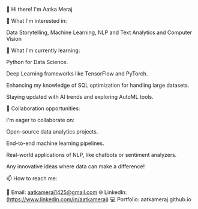 👋 Hi there! I'm Aatka Meraj

👀 What I'm interested in:

Data Storytelling, Machine Learning, NLP and Text Analytics and Computer Vision

🌱 What I'm currently learning:

Python for Data Science.

Deep Learning frameworks like TensorFlow and PyTorch.

Enhancing my knowledge of SQL optimization for handling large datasets.

Staying updated with AI trends and exploring AutoML tools.

💞️ Collaboration opportunities:

I'm eager to collaborate on:

Open-source data analytics projects.

End-to-end machine learning pipelines.

Real-world applications of NLP, like chatbots or sentiment analyzers.

Any innovative ideas where data can make a difference!

📫 How to reach me:

📧 Email: aatkameraj1425@gmail.com
🌐 LinkedIn: (https://www.linkedin.com/in/aatkameraj)
💻 Portfolio: aatkameraj.github.io





<!---
AatkaMeraj/AatkaMeraj is a ✨ special ✨ repository because its `README.md` (this file) appears on your GitHub profile.
You can click the Preview link to take a look at your changes.
--->
